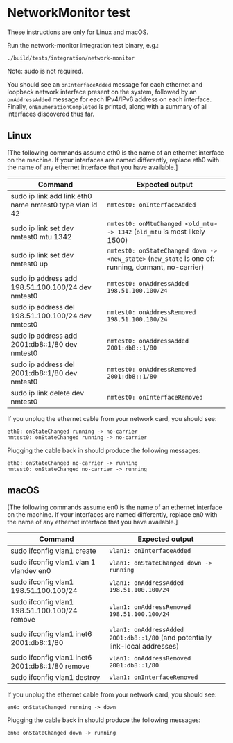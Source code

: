 # NetworkMonitor test

These instructions are only for Linux and macOS.

Run the network-monitor integration test binary, e.g.:
```
./build/tests/integration/network-monitor
```
Note: sudo is not required.

You should see an `onInterfaceAdded` message for each ethernet and loopback
network interface present on the system, followed by an `onAddressAdded`
message for each IPv4/IPv6 address on each interface. Finally,
`onEnumerationCompleted` is printed, along with a summary of all interfaces
discovered thus far.

## Linux

[The following commands assume eth0 is the name of an ethernet interface
on the machine. If your interfaces are named differently, replace eth0
with the name of any ethernet interface that you have available.]

Command | Expected output
--------|----------------
sudo ip link add link eth0 name nmtest0 type vlan id 42 | `nmtest0: onInterfaceAdded`
sudo ip link set dev nmtest0 mtu 1342 | `nmtest0: onMtuChanged <old_mtu> -> 1342` (`old_mtu` is most likely 1500)
sudo ip link set dev nmtest0 up | `nmtest0: onStateChanged down -> <new_state>` (`new_state` is one of: running, dormant, no-carrier)
sudo ip address add 198.51.100.100/24 dev nmtest0 | `nmtest0: onAddressAdded 198.51.100.100/24`
sudo ip address del 198.51.100.100/24 dev nmtest0 | `nmtest0: onAddressRemoved 198.51.100.100/24`
sudo ip address add 2001:db8::1/80 dev nmtest0 | `nmtest0: onAddressAdded 2001:db8::1/80`
sudo ip address del 2001:db8::1/80 dev nmtest0 | `nmtest0: onAddressRemoved 2001:db8::1/80`
sudo ip link delete dev nmtest0 | `nmtest0: onInterfaceRemoved`

If you unplug the ethernet cable from your network card, you should see:
```
eth0: onStateChanged running -> no-carrier
nmtest0: onStateChanged running -> no-carrier
```

Plugging the cable back in should produce the following messages:
```
eth0: onStateChanged no-carrier -> running
nmtest0: onStateChanged no-carrier -> running
```

## macOS

[The following commands assume en0 is the name of an ethernet interface
on the machine. If your interfaces are named differently, replace en0
with the name of any ethernet interface that you have available.]

Command | Expected output
--------|----------------
sudo ifconfig vlan1 create | `vlan1: onInterfaceAdded`
sudo ifconfig vlan1 vlan 1 vlandev en0 | `vlan1: onStateChanged down -> running`
sudo ifconfig vlan1 198.51.100.100/24 | `vlan1: onAddressAdded 198.51.100.100/24`
sudo ifconfig vlan1 198.51.100.100/24 remove | `vlan1: onAddressRemoved 198.51.100.100/24`
sudo ifconfig vlan1 inet6 2001:db8::1/80 | `vlan1: onAddressAdded 2001:db8::1/80` (and potentially link-local addresses)
sudo ifconfig vlan1 inet6 2001:db8::1/80 remove | `vlan1: onAddressRemoved 2001:db8::1/80`
sudo ifconfig vlan1 destroy | `vlan1: onInterfaceRemoved`

If you unplug the ethernet cable from your network card, you should see:
```
en6: onStateChanged running -> down
```

Plugging the cable back in should produce the following messages:
```
en6: onStateChanged down -> running
```
